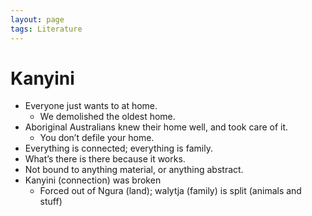 ```yaml
---
layout: page
tags: Literature 
---
```


# Kanyini

- Everyone just wants to at home.
	- We demolished the oldest home.
- Aboriginal Australians knew their home well, and took care of it.
	- You don’t defile your home.
- Everything is connected; everything is family.
- What’s there is there because it works.
- Not bound to anything material, or anything abstract.
- Kanyini (connection) was broken
	- Forced out of Ngura (land); walytja (family) is split (animals and stuff)